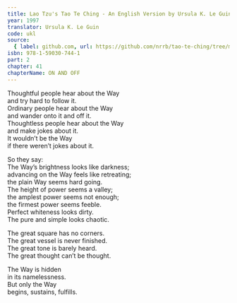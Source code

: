 ```yaml
---
title: Lao Tzu's Tao Te Ching - An English Version by Ursula K. Le Guin
year: 1997
translator: Ursula K. Le Guin
code: ukl
source:
  { label: github.com, url: https://github.com/nrrb/tao-te-ching/tree/master }
isbn: 978-1-59030-744-1
part: 2
chapter: 41
chapterName: ON AND OFF
---
```


Thoughtful people hear about the Way  
and try hard to follow it.  
Ordinary people hear about the Way  
and wander onto it and off it.  
Thoughtless people hear about the Way  
and make jokes about it.  
It wouldn’t be the Way  
if there weren’t jokes about it.

So they say:  
The Way’s brightness looks like darkness;  
advancing on the Way feels like retreating;  
the plain Way seems hard going.  
The height of power seems a valley;  
the amplest power seems not enough;  
the firmest power seems feeble.  
Perfect whiteness looks dirty.  
The pure and simple looks chaotic.

The great square has no corners.  
The great vessel is never finished.  
The great tone is barely heard.  
The great thought can’t be thought.

The Way is hidden  
in its namelessness.  
But only the Way  
begins, sustains, fulfills.
